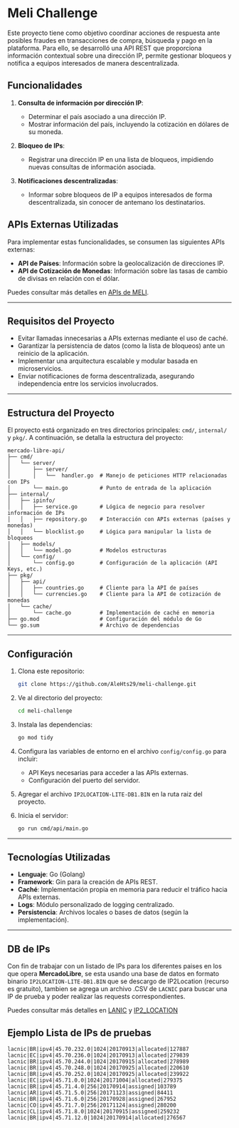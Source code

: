 # Meli Challenge

Este proyecto tiene como objetivo coordinar acciones de respuesta ante posibles fraudes en transacciones de compra, búsqueda y pago en la plataforma. Para ello, se desarrolló una API REST que proporciona información contextual sobre una dirección IP, permite gestionar bloqueos y notifica a equipos interesados de manera descentralizada.

## Funcionalidades

1. **Consulta de información por dirección IP**:
    - Determinar el país asociado a una dirección IP.
    - Mostrar información del país, incluyendo la cotización en dólares de su moneda.

2. **Bloqueo de IPs**:
    - Registrar una dirección IP en una lista de bloqueos, impidiendo nuevas consultas de información asociada.

3. **Notificaciones descentralizadas**:
    - Informar sobre bloqueos de IP a equipos interesados de forma descentralizada, sin conocer de antemano los destinatarios.

## APIs Externas Utilizadas

Para implementar estas funcionalidades, se consumen las siguientes APIs externas:
- **API de Países**: Información sobre la geolocalización de direcciones IP.
- **API de Cotización de Monedas**: Información sobre las tasas de cambio de divisas en relación con el dólar.

Puedes consultar más detalles en [APIs de MELI](https://developers.mercadolibre.com.ar/es_ar/ubicacion-y-monedas#close).

---

## Requisitos del Proyecto

- Evitar llamadas innecesarias a APIs externas mediante el uso de caché.
- Garantizar la persistencia de datos (como la lista de bloqueos) ante un reinicio de la aplicación.
- Implementar una arquitectura escalable y modular basada en microservicios.
- Enviar notificaciones de forma descentralizada, asegurando independencia entre los servicios involucrados.

---

## Estructura del Proyecto

El proyecto está organizado en tres directorios principales: `cmd/`, `internal/` y `pkg/`. A continuación, se detalla la estructura del proyecto:

```text
mercado-libre-api/
├── cmd/
│   └── server/
│       ├── server/
│       │   └──  handler.go  # Manejo de peticiones HTTP relacionadas con IPs
│       └── main.go          # Punto de entrada de la aplicación
├── internal/
│   ├── ipinfo/
│   │   ├── service.go       # Lógica de negocio para resolver información de IPs
│   │   ├── repository.go    # Interacción con APIs externas (países y monedas)
│   │   └── blocklist.go     # Lógica para manipular la lista de bloqueos
│   ├── models/
│   │   └── model.go         # Modelos estructuras
│   └── config/
│       └── config.go        # Configuración de la aplicación (API Keys, etc.)
├── pkg/
│   ├── api/
│   │   ├── countries.go     # Cliente para la API de países
│   │   └── currencies.go    # Cliente para la API de cotización de monedas
│   └── cache/
│       └── cache.go         # Implementación de caché en memoria
├── go.mod                   # Configuración del módulo de Go
└── go.sum                   # Archivo de dependencias
```

---

## Configuración

1. Clona este repositorio:
   ```bash
   git clone https://github.com/AleHts29/meli-challenge.git
   ```
2. Ve al directorio del proyecto:
   ```bash
   cd meli-challenge
   ```
3. Instala las dependencias:
   ```bash
   go mod tidy
   ```
4. Configura las variables de entorno en el archivo `config/config.go` para incluir:
    - API Keys necesarias para acceder a las APIs externas.
    - Configuración del puerto del servidor.
   
5. Agregar el archivo `IP2LOCATION-LITE-DB1.BIN` en la ruta raiz del proyecto.
   
6. Inicia el servidor:
   ```bash
   go run cmd/api/main.go
   ```

---

## Tecnologías Utilizadas

- **Lenguaje**: Go (Golang)
- **Framework**: Gin para la creación de APIs REST.
- **Caché**: Implementación propia en memoria para reducir el tráfico hacia APIs externas.
- **Logs**: Módulo personalizado de logging centralizado.
- **Persistencia**: Archivos locales o bases de datos (según la implementación).

---

## DB de IPs

Con fin de trabajar con un listado de IPs para los diferentes paises en los que opera **MercadoLibre**, se esta usando una base de datos en formato binario `IP2LOCATION-LITE-DB1.BIN` que se descargo de IP2Location (recurso es gratuito), tambien se agrega un archivo .CSV de `LACNIC` para buscar una IP de prueba y poder realizar las requests correspondientes.

Puedes consultar más detalles en [LANIC](https://ftp.lacnic.net/pub/stats/lacnic/) y [IP2_LOCATION](https://lite.ip2location.com/database-download)




## Ejemplo Lista de IPs de pruebas
```csv
lacnic|BR|ipv4|45.70.232.0|1024|20170913|allocated|127887
lacnic|EC|ipv4|45.70.236.0|1024|20170913|allocated|279839
lacnic|BR|ipv4|45.70.244.0|1024|20170915|allocated|278989
lacnic|BR|ipv4|45.70.248.0|1024|20170925|allocated|220610
lacnic|BR|ipv4|45.70.252.0|1024|20170925|allocated|239922
lacnic|EC|ipv4|45.71.0.0|1024|20171004|allocated|279375
lacnic|BR|ipv4|45.71.4.0|256|20170914|assigned|103789
lacnic|AR|ipv4|45.71.5.0|256|20171123|assigned|84411
lacnic|BR|ipv4|45.71.6.0|256|20170928|assigned|267952
lacnic|CO|ipv4|45.71.7.0|256|20171124|assigned|280200
lacnic|CL|ipv4|45.71.8.0|1024|20170915|assigned|259232
lacnic|BR|ipv4|45.71.12.0|1024|20170914|allocated|276567
```